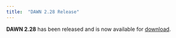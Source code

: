 ```yaml
---
title:  "DAWN 2.28 Release"
---
```

**DAWN 2.28** has been released and is now available for [download](downloads).

